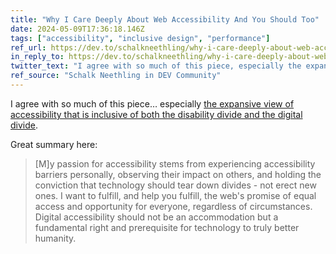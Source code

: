 ```yaml
---
title: "Why I Care Deeply About Web Accessibility And You Should Too"
date: 2024-05-09T17:36:18.146Z
tags: ["accessibility", "inclusive design", "performance"]
ref_url: https://dev.to/schalkneethling/why-i-care-deeply-about-web-accessibility-and-you-should-too-274a
in_reply_to: https://dev.to/schalkneethling/why-i-care-deeply-about-web-accessibility-and-you-should-too-274a
twitter_text: "I agree with so much of this piece, especially the expansive view of accessibility that is inclusive of both the disability divide and the digital divide."
ref_source: "Schalk Neethling in DEV Community"
---
```


I agree with so much of this piece… especially [the expansive view of accessibility that is inclusive of both the disability divide and the digital divide](https://www.aaron-gustafson.com/speaking-engagements/delivering-critical-information-services/).

Great summary here:

> [M]y passion for accessibility stems from experiencing accessibility barriers personally, observing their impact on others, and holding the conviction that technology should tear down divides - not erect new ones. I want to fulfill, and help you fulfill, the web's promise of equal access and opportunity for everyone, regardless of circumstances. Digital accessibility should not be an accommodation but a fundamental right and prerequisite for technology to truly better humanity.
